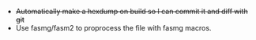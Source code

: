 * ~~Automatically make a hexdump on build so I can commit it and diff with git~~
* Use fasmg/fasm2 to proprocess the file with fasmg macros.